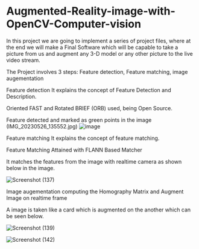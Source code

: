 # Augmented-Reality-image-with-OpenCV-Computer-vision

In this project we are going to implement a series of project files, where at the end we will make a Final Software which will be capable to take a picture from us and augment any 3-D model or any other picture to the live video stream.

The Project involves 3 steps: Feature detection, Feature matching, image augementation

Feature detection
It explains the concept of Feature Detection and Description.

Oriented FAST and Rotated BRIEF (ORB) used, being Open Source.

Feature detected and marked as green points in the image (IMG_20230526_135552.jpg)
![image](https://github.com/mayankfulzele05/Augmented-Reality-image-with-OpenCV-Computer-vision/assets/131655488/c6357ed9-e6eb-4fd6-84eb-19312b134cb2)


Feature matching
It explains the concept of feature matching.

Feature Matching Attained with FLANN Based Matcher

It matches the features from the image with realtime camera as shown below in the image.

![Screenshot (137)](https://github.com/mayankfulzele05/Augmented-Reality-image-with-OpenCV-Computer-vision/assets/131655488/c5d5fdef-093c-4ac3-8a47-3228a0ae5174)




Image augementation
computing the Homography Matrix and Augment Image on realtime frame

A image is taken like a card which is augmented on the another which can be seen below.

![Screenshot (139)](https://github.com/mayankfulzele05/Augmented-Reality-image-with-OpenCV-Computer-vision/assets/131655488/acc3ba44-e082-4190-83ae-d6b19254be8d)

![Screenshot (142)](https://github.com/mayankfulzele05/Augmented-Reality-image-with-OpenCV-Computer-vision/assets/131655488/a53ee894-abac-4933-8fc0-0e5a7c7a702e)

